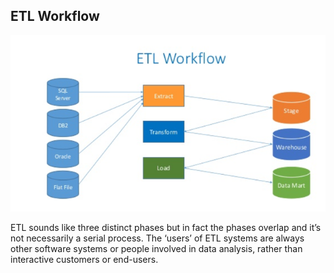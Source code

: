 ##  ETL Workflow

![](/resources/images/data/KrisangelChap2-ETL.png) <!-- .element width="50%" -->

ETL sounds like three distinct phases but in fact the phases overlap and it’s not necessarily a serial process. The ‘users’ of ETL systems are always other software systems or people involved in data analysis, rather than interactive customers or end-users.
